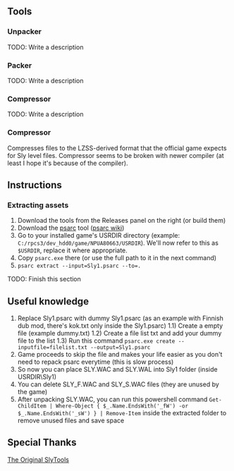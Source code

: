 ## Tools

### Unpacker
TODO: Write a description

### Packer 
TODO: Write a description

### Compressor
TODO: Write a description

### Compressor
Compresses files to the LZSS-derived format that the official game expects for Sly level files.
Compressor seems to be broken with newer compiler (at least I hope it's because of the compiler).

## Instructions
### Extracting assets
1) Download the tools from the Releases panel on the right (or build them)
2) Download the [psarc](https://mega.nz/file/u5c1zRCb#-D3vhHr5PdPTYhGKTYXhedgDkmvmxx75l9AayYe_Ksw) tool ([psarc wiki](https://www.psdevwiki.com/ps3/PlayStation_archive_(PSARC)#PSARC))
3) Go to your installed game's USRDIR directory (example: `C:/rpcs3/dev_hdd0/game/NPUA80663/USRDIR`).
   We'll now refer to this as `$USRDIR`, replace it where appropriate.
4) Copy `psarc.exe` there (or use the full path to it in the next command)
5) `psarc extract --input=Sly1.psarc --to=.`

TODO: Finish this section

## Useful knowledge
1) Replace Sly1.psarc with dummy Sly1.psarc (as an example with Finnish dub mod, there's kok.txt only inside the Sly1.psarc)
1.1) Create a empty file (example dummy.txt)
1.2) Create a file list txt and add your dummy file to the list
1.3) Run this command `psarc.exe create --inputfile=filelist.txt --output=Sly1.psarc`
2) Game proceeds to skip the file and makes your life easier as you don't need to repack psarc everytime (this is slow process)
3) So now you can place SLY.WAC and SLY.WAL into Sly1 folder (inside USRDIR\Sly1)
4) You can delete SLY_F.WAC and SLY_S.WAC files (they are unused by the game)
5) After unpacking SLY.WAC, you can run this powershell command `Get-ChildItem | Where-Object { $_.Name.EndsWith('_fW') -or $_.Name.EndsWith('_sW') } | Remove-Item` inside the extracted folder to remove unused files and save space

## Special Thanks
[The Original SlyTools](https://github.com/VelocityRa/SlyTools)
